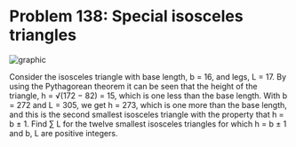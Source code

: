 # Problem 138: Special isosceles triangles

![graphic](img138.gif)

Consider the isosceles triangle with base length, b = 16, and legs, L =
17. By using the Pythagorean theorem it can be seen that the height of
the triangle, h = √(172 − 82) = 15, which is one less than the base
length. With b = 272 and L = 305, we get h = 273, which is one more than
the base length, and this is the second smallest isosceles triangle with
the property that h = b ± 1. Find ∑ L for the twelve smallest isosceles
triangles for which h = b ± 1 and b, L are positive integers.